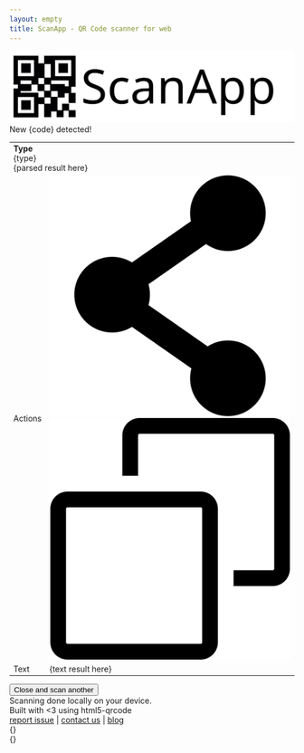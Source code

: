 ```yaml
---
layout: empty
title: ScanApp - QR Code scanner for web
---
```

<link rel="canonical" href="https://scanapp.org"/>
<link rel="stylesheet" href="/assets/app.css">

<div id="scanapp-container">
    <div id="scanner">
        <div id="logo">
            <img src="/assets/svg/scanapp.svg" />
        </div>
        <div id="reader"></div>
    </div>
    <div id="workspace">
        <div id="new-scanned-result">
            <div class="header">
                New <span id="scan-result-code-type">{code}</span> detected!
            </div>
            <div class="section">
                <div class="image" id="scan-result-image"></div>
                <div class="data">
                    <table id="result_table">
                        <tr>
                            <!-- <td>Parsed</td> -->
                            <td colspan="2">
                                <div>
                                    <div class="badge">
                                        <div class="badge-icon">
                                            <span><b>Type</b></span>
                                        </div>
                                        <div class="badge-text">
                                            <span id="scan-result-badge-body">{type}</span>
                                        </div>
                                    </div>
                                </div>
                                <div id="scan-result-parsed">{parsed result here}</div>
                            </td>
                        </tr>
                        <tr>
                            <td>Actions</td>
                            <td>
                                <img class="action_image" id="action-share" 
                                    src="./assets/svg/share-svgrepo-com.svg">
                                <img class="action_image" id="action-copy" 
                                    src="./assets/svg/copy-svgrepo-com.svg">
                            </td>
                        </tr>
                        <tr>
                            <td>Text</td>
                            <td>
                                <div id="scan-result-text">{text result here}</div>
                            </td>
                        </tr>
                    </table>
                    <div id="body-footer">
                        <button id="scan-result-close">Close and scan another</button>
                    </div>
                </div>
                <div class="footer">
                    Scanning done locally on your device.
                    <br>
                    Built with <3 using html5-qrcode
                    <br>
                    <a href="https://github.com/scanapp-org/scanapp-org.github.io/issues/new">report issue</a> |
                    <a href="https://minhazav.dev">contact us</a> | 
                    <a href="https://blog.minhazav.dev">blog</a>
                </div>
            </div>
        </div>
    </div>
</div>


<div class="banners-container">
  <div class="banners">
    <div class="banner error">
      <div class="banner-icon"><i data-eva="alert-circle-outline" data-eva-fill="#ffffff" data-eva-height="48" data-eva-width="48"></i></div>
      <div class="banner-message" id="banner-error-message">{}</div>
      <div class="banner-close" onclick="hideBanners()"><i data-eva="close-outline" data-eva-fill="#ffffff"></i></div>
    </div>
    <div class="banner success">
      <div class="banner-icon"><i data-eva="checkmark-circle-outline" data-eva-fill="#ffffff" data-eva-height="48" data-eva-width="48"></i></div>
      <div class="banner-message" id="banner-success-message">{}</div>
      <div class="banner-close" onclick="hideBanners()"><i data-eva="close-outline" data-eva-fill="#ffffff"></i></div>
    </div>
  </div>
</div>

<!-- Scripts -->
<script src="https://unpkg.com/eva-icons" onload="eva.replace()"></script>
<script src="/assets/js/html5-qrcode.min.js"></script>
<script src="/assets/js/app.js"></script>